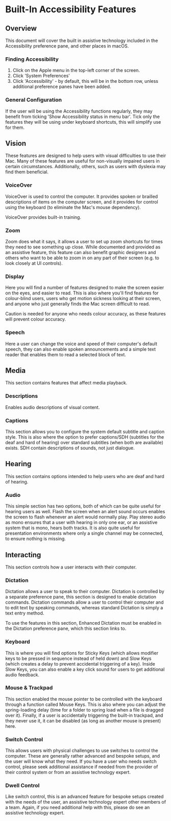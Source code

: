 # Built-In Accessibility Features
## Overview
This document will cover the built in assistive technology included in the Accessibility preference pane, and other places in macOS.
### Finding Accessibility
1. Click on the Apple menu in the top-left corner of the screen.
2. Click 'System Preferences'
3. Click 'Accessibility' - by default, this will be in the bottom row, unless additional preference panes have been added.
### General Configuration
If the user will be using the Accessibility functions regularly, they may benefit from ticking 'Show Accessibility status in menu bar'.
Tick only the features they will be using under keyboard shortcuts, this will simplify use for them.
## Vision
These features are designed to help users with visual difficulties to use their Mac. Many of these features are useful for non-visually impaired users in certain circumstances. Additionally, others, such as users with dyslexia may find them beneficial.
### VoiceOver
VoiceOver is used to control the computer. It provides spoken or brailled descriptions of items on the computer screen, and it provides for control using the keyboard (to eliminate the Mac's mouse dependency).

VoiceOver provides built-in training.
### Zoom
Zoom does what it says, it allows a user to set up zoom shortcuts for times they need to see something up close. While documented and provided as an assistive feature, this feature can also benefit graphic designers and others who want to be able to zoom in on any part of their screen (e.g. to look closely at UI controls).
### Display
Here you will find a number of features designed to make the screen easier on the eyes, and easier to read. This is also where you'll find features for colour-blind users, users who get motion sickness looking at their screen, and anyone who just generally finds the Mac screen difficult to read.

Caution is needed for anyone who needs colour accuracy, as these features will prevent colour accuracy.
### Speech
Here a user can change the voice and speed of their computer's default speech, they can also enable spoken announcements and a simple text reader that enables them to read a selected block of text.
## Media
This section contains features that affect media playback.
### Descriptions
Enables audio descriptions of visual content.
### Captions
This section allows you to configure the system default subtitle and caption style. This is also where the option to prefer captions/SDH (subtitles for the deaf and hard of hearing) over standard subtitles (when both are available) exists. SDH contain descriptions of sounds, not just dialogue.
## Hearing
This section contains options intended to help users who are deaf and hard of hearing.
### Audio
This simple section has two options, both of which can be quite useful for hearing users as well. Flash the screen when an alert sound occurs enables the screen to flash whenever an alert would normally play. Play stereo audio as mono ensures that a user with hearing in only one ear, or an assistive system that is mono, hears both tracks. It is also quite useful for presentation environments where only a single channel may be connected, to ensure nothing is missing.
## Interacting
This section controls how a user interacts with their computer.
### Dictation
Dictation allows a user to speak to their computer. Dictation is controlled by a separate preference pane, this section is designed to enable dictation commands. Dictation commands allow a user to control their computer and to edit text by speaking commands, whereas standard Dictation is simply a text entry method.

To use the features in this section, Enhanced Dictation must be enabled in the Dictation preference pane, which this section links to.
### Keyboard
This is where you will find options for Sticky Keys (which allows modifier keys to be pressed in sequence instead of held down) and Slow Keys (which creates a delay to prevent accidental triggering of a key). Inside Slow Keys, you can also enable a key click sound for users to get additional audio feedback.
### Mouse & Trackpad
This section enabled the mouse pointer to be controlled with the keyboard through a function called Mouse Keys. This is also where you can adjust the spring-loading delay (time for a folder to spring load when a file is dragged over it). Finally, if a user is accidentally triggering the built-in trackpad, and they never use it, it can be disabled (as long as another mouse is present) here.
### Switch Control
This allows users with physical challenges to use switches to control the computer. These are generally rather advanced and bespoke setups, and the user will know what they need. If you have a user who needs switch control, please seek additional assistance if needed from the provider of their control system or from an assistive technology expert.
### Dwell Control
Like switch control, this is an advanced feature for bespoke setups created with the needs of the user, an assistive technology expert other members of a team. Again, if you need additional help with this, please do see an assistive technology expert.
